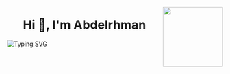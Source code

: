 <p><a href="https://www.asu.edu.eg/"><img align="right" src="https://ums.asu.edu.eg/images/logo.png" width="140" /></a></p>
<h1 align="center">Hi 👋, I'm Abdelrhman </h1>

[![Typing SVG](https://readme-typing-svg.herokuapp.com?size=25&duration=4500&color=FF123C&center=true&vCenter=true&width=800&height=81&lines=Competitive+Programmer+;Junior+Software+Engineer)](https://git.io/typing-svg)
